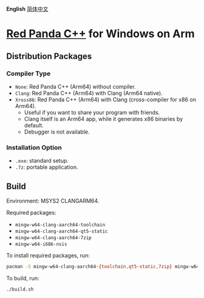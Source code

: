**English** [简体中文](README-CN.md)

# [Red Panda C++](https://github.com/royqh1979/RedPanda-CPP) for Windows on Arm

## Distribution Packages

### Compiler Type

* `None`: Red Panda C++ (Arm64) without compiler.
* `Clang`: Red Panda C++ (Arm64) with Clang (Arm64 native).
* `Xross86`: Red Panda C++ (Arm64) with Clang (cross-compiler for x86 on Arm64).
  - Useful if you want to share your program with friends.
  - Clang itself is an Arm64 app, while it generates x86 binaries by default.
  - Debugger is not available.

### Installation Option

* `.exe`: standard setup.
* `.7z`: portable application.

## Build

Environment: MSYS2 CLANGARM64.

Required packages:
* `mingw-w64-clang-aarch64-toolchain`
* `mingw-w64-clang-aarch64-qt5-static`
* `mingw-w64-clang-aarch64-7zip`
* `mingw-w64-i686-nsis`

To install required packages, run:

```bash
pacman -S mingw-w64-clang-aarch64-{toolchain,qt5-static,7zip} mingw-w64-i686-nsis
```

To build, run:

```bash
./build.sh
```
